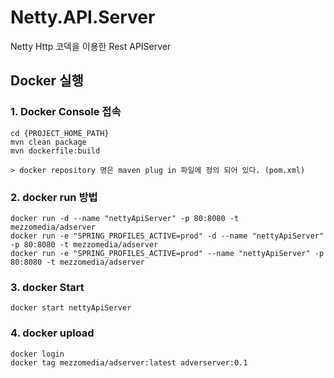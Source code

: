 # Netty.API.Server
Netty Http 코덱을 이용한 Rest APIServer  

## Docker 실행  
### 1. Docker Console 접속 
	cd {PROJECT_HOME_PATH}
	mvn clean package
	mvn dockerfile:build  

	> docker repository 명은 maven plug in 파일에 정의 되어 있다. (pom.xml)
	
	
### 2. docker run 방법 
	docker run -d --name "nettyApiServer" -p 80:8080 -t mezzomedia/adserver
	docker run -e "SPRING_PROFILES_ACTIVE=prod" -d --name "nettyApiServer" -p 80:8080 -t mezzomedia/adserver
	docker run -e "SPRING_PROFILES_ACTIVE=prod" --name "nettyApiServer" -p 80:8080 -t mezzomedia/adserver

### 3. docker Start

	docker start nettyApiServer

### 4. docker upload
	docker login
	docker tag mezzomedia/adserver:latest adverserver:0.1
	
	 

